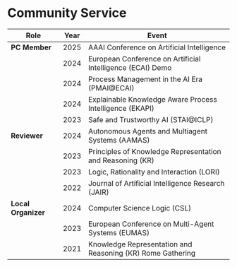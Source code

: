 # Community Service

| Role               | Year | Event                                                              |
|--------------------|------|--------------------------------------------------------------------|
| **PC Member**      | 2025 | AAAI Conference on Artificial Intelligence                         |
|                    | 2024 | European Conference on Artificial Intelligence (ECAI) Demo         |
|                    | 2024 | Process Management in the AI Era (PMAI@ECAI)                       |
|                    | 2024 | Explainable Knowledge Aware Process Intelligence (EKAPI)           |
|                    | 2023 | Safe and Trustworthy AI (STAI@ICLP)                                |
| **Reviewer**       | 2024 | Autonomous Agents and Multiagent Systems (AAMAS)                   |
|                    | 2023 | Principles of Knowledge Representation and Reasoning (KR)          |
|                    | 2023 | Logic, Rationality and Interaction (LORI)                          |
|                    | 2022 | Journal of Artificial Intelligence Research (JAIR)                 |
| **Local Organizer**| 2024 | Computer Science Logic (CSL)                                       |
|                    | 2023 | European Conference on Multi-Agent Systems (EUMAS)                 |
|                    | 2021 | Knowledge Representation and Reasoning (KR) Rome Gathering         |
